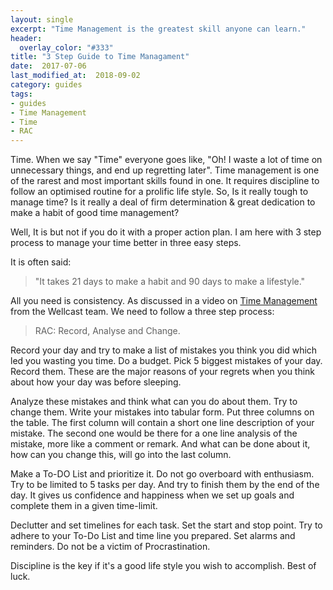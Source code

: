 ```yaml
---
layout: single
excerpt: "Time Management is the greatest skill anyone can learn."
header:
  overlay_color: "#333"
title: "3 Step Guide to Time Managament"
date:  2017-07-06
last_modified_at:  2018-09-02
category: guides
tags: 
- guides
- Time Management
- Time
- RAC
---
```



Time. When we say "Time" everyone goes like, "Oh! I waste a lot of time on unnecessary things, and end up regretting later". Time management is one of the rarest and most important skills found in one. It requires discipline to follow an optimised routine for a prolific life style. So, Is it really tough to manage time? Is it really a deal of firm determination & great dedication to make a habit of good time management?

Well, It is but not if you do it with a proper action plan. I am here with 3 step process to manage your time better in three easy steps.

It is often said:

>"It takes 21 days to make a habit and 90 days to make a lifestyle."

All you need is consistency. As discussed in a video on [Time Management](https://www.youtube.com/watch?v=VUk6LXRZMMk) from the Wellcast team. We need to follow a three step process:

>RAC: Record, Analyse and Change.

Record your day and try to make a list of mistakes you think you did which led you wasting you time. Do a budget. Pick 5 biggest mistakes of your day. Record them. These are the major reasons of your regrets when you think about how your day was before sleeping.

Analyze these mistakes and think what can you do about them. Try to change them. Write your mistakes into tabular form. Put three columns on the table. The first column will contain a short one line description of your mistake. The second one would be there for a one line analysis of the mistake, more like a comment or remark. And what can be done about it, how can you change this, will go into the last column.

Make a To-DO List and prioritize it. Do not go overboard with enthusiasm. Try to be limited to 5 tasks per day. And try to finish them by the end of the day. It gives us confidence and happiness when we set up goals and complete them in a given time-limit.

Declutter and set timelines for each task. Set the start and stop point. Try to adhere to your To-Do List and time line you prepared. Set alarms and reminders. Do not be a victim of Procrastination.

Discipline is the key if it's a good life style you wish to accomplish.
Best of luck.
